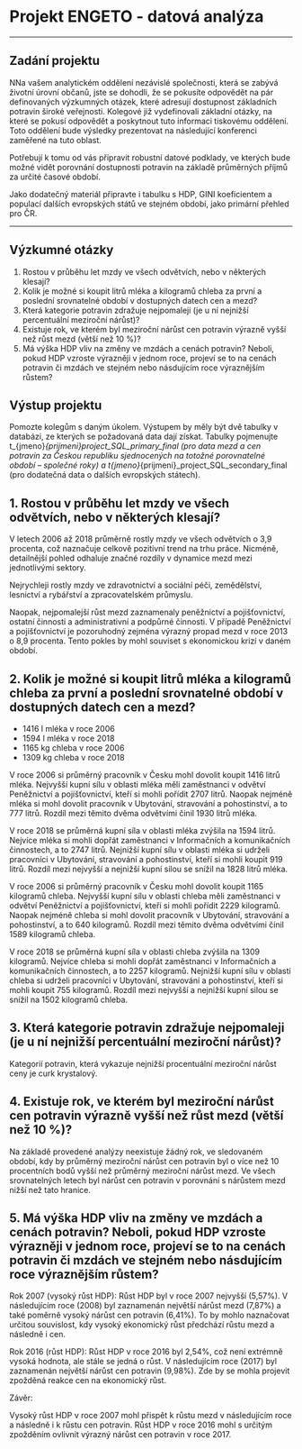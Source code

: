 # Projekt ENGETO - datová analýza


 


----

## Zadání projektu


NNa vašem analytickém oddělení nezávislé společnosti, která se zabývá životní úrovní občanů, jste se dohodli, že se pokusíte odpovědět na pár definovaných výzkumných otázek, které adresují dostupnost základních potravin široké veřejnosti. Kolegové již vydefinovali základní otázky, na které se pokusí odpovědět a poskytnout tuto informaci tiskovému oddělení. Toto oddělení bude výsledky prezentovat na následující konferenci zaměřené na tuto oblast.

Potřebují k tomu od vás připravit robustní datové podklady, ve kterých bude možné vidět porovnání dostupnosti potravin na základě průměrných příjmů za určité časové období.

Jako dodatečný materiál připravte i tabulku s HDP, GINI koeficientem a populací dalších evropských států ve stejném období, jako primární přehled pro ČR.

---
## Výzkumné otázky

1. Rostou v průběhu let mzdy ve všech odvětvích, nebo v některých klesají?
2. Kolik je možné si koupit litrů mléka a kilogramů chleba za první a poslední srovnatelné období v dostupných datech cen a mezd?
3. Která kategorie potravin zdražuje nejpomaleji (je u ní nejnižší percentuální meziroční nárůst)?
4. Existuje rok, ve kterém byl meziroční nárůst cen potravin výrazně vyšší než růst mezd (větší než 10 %)?
5. Má výška HDP vliv na změny ve mzdách a cenách potravin? Neboli, pokud HDP vzroste výrazněji v jednom roce, projeví se to na cenách potravin či mzdách ve stejném nebo násdujícím roce výraznějším růstem?

## Výstup projektu
Pomozte kolegům s daným úkolem. Výstupem by měly být dvě tabulky v databázi, ze kterých se požadovaná data dají získat. Tabulky pojmenujte t_{jmeno}_{prijmeni}_project_SQL_primary_final (pro data mezd a cen potravin za Českou republiku sjednocených na totožné porovnatelné období – společné roky) a t_{jmeno}_{prijmeni}_project_SQL_secondary_final (pro dodatečná data o dalších evropských státech).

## 1. Rostou v průběhu let mzdy ve všech odvětvích, nebo v některých klesají?
V letech 2006 až 2018 průměrně rostly mzdy ve všech odvětvích o 3,9 procenta, což naznačuje celkově pozitivní trend na trhu práce. Nicméně, detailnější pohled odhaluje značné rozdíly v dynamice mezd mezi jednotlivými sektory.

Nejrychleji rostly mzdy ve zdravotnictví a sociální péči, zemědělství, lesnictví a rybářství a zpracovatelském průmyslu.

Naopak, nejpomalejší růst mezd zaznamenaly peněžnictví a pojišťovnictví, ostatní činnosti a administrativní a podpůrné činnosti.  V případě Peněžnictví a pojišťovnictví je pozoruhodný zejména výrazný propad mezd v roce 2013 o 8,9 procenta. Tento pokles by mohl souviset s ekonomickou krizí v daném období.

## 2. Kolik je možné si koupit litrů mléka a kilogramů chleba za první a poslední srovnatelné období v dostupných datech cen a mezd?
- 1416 l mléka v roce 2006
- 1594 l mléka v roce 2018
- 1165 kg chleba v roce 2006
- 1309 kg chleba v roce 2018

V roce 2006 si průměrný pracovník v Česku mohl dovolit koupit 1416 litrů mléka. Nejvyšší kupní sílu v oblasti mléka měli zaměstnanci v odvětví Peněžnictví a pojišťovnictví, kteří si mohli pořídit 2707 litrů. Naopak nejméně mléka si mohl dovolit pracovník v Ubytování, stravování a pohostinství, a to 777 litrů. Rozdíl mezi těmito dvěma odvětvími činil 1930 litrů mléka.

V roce 2018 se průměrná kupní síla v oblasti mléka zvýšila na 1594 litrů. Nejvíce mléka si mohli dopřát zaměstnanci v Informačních a komunikačních činnostech, a to 2747 litrů. Nejnižší kupní sílu v oblasti mléka si udrželi pracovníci v Ubytování, stravování a pohostinství, kteří si mohli koupit 919 litrů. Rozdíl mezi nejvyšší a nejnižší kupní silou se snížil na 1828 litrů mléka.

V roce 2006 si průměrný pracovník v Česku mohl dovolit koupit 1165 kilogramů chleba. Nejvyšší kupní sílu v oblasti chleba měli zaměstnanci v odvětví Peněžnictví a pojišťovnictví, kteří si mohli pořídit 2229 kilogramů. Naopak nejméně chleba si mohl dovolit pracovník v Ubytování, stravování a pohostinství, a to 640 kilogramů. Rozdíl mezi těmito dvěma odvětvími činil 1589 kilogramů chleba.

V roce 2018 se průměrná kupní síla v oblasti chleba zvýšila na 1309 kilogramů. Nejvíce chleba si mohli dopřát zaměstnanci v Informačních a komunikačních činnostech, a to 2257 kilogramů. Nejnižší kupní sílu v oblasti chleba si udrželi pracovníci v Ubytování, stravování a pohostinství, kteří si mohli koupit 755 kilogramů. Rozdíl mezi nejvyšší a nejnižší kupní silou se snížil na 1502 kilogramů chleba.

## 3. Která kategorie potravin zdražuje nejpomaleji (je u ní nejnižší percentuální meziroční nárůst)?
Kategorií potravin, která vykazuje nejnižší procentuální meziroční nárůst ceny je curk krystalový. 

## 4. Existuje rok, ve kterém byl meziroční nárůst cen potravin výrazně vyšší než růst mezd (větší než 10 %)?
Na základě provedené analýzy neexistuje žádný rok, ve sledovaném období, kdy by průměrný meziroční nárůst cen potravin byl o více než 10 procentních bodů vyšší než průměrný meziroční nárůst mezd. Ve všech srovnatelných letech byl nárůst cen potravin v porovnání s nárůstem mezd nižší než tato hranice.

## 5. Má výška HDP vliv na změny ve mzdách a cenách potravin? Neboli, pokud HDP vzroste výrazněji v jednom roce, projeví se to na cenách potravin či mzdách ve stejném nebo násdujícím roce výraznějším růstem?
Rok 2007 (vysoký růst HDP): Růst HDP byl v roce 2007 nejvyšší (5,57%). V následujícím roce (2008) byl zaznamenán největší nárůst mezd (7,87%) a také poměrně vysoký nárůst cen potravin (6,41%). To by mohlo naznačovat určitou souvislost, kdy vysoký ekonomický růst předchází růstu mezd a následně i cen.

Rok 2016 (růst HDP): Růst HDP v roce 2016 byl 2,54%, což není extrémně vysoká hodnota, ale stále se jedná o růst. V následujícím roce (2017) byl zaznamenán největší nárůst cen potravin (9,98%). Zde by se mohla projevit zpožděná reakce cen na ekonomický růst.

Závěr:

Vysoký růst HDP v roce 2007 mohl přispět k růstu mezd v následujícím roce a následně i k růstu cen potravin.
Růst HDP v roce 2016 mohl s určitým zpožděním ovlivnit výrazný nárůst cen potravin v roce 2017.
